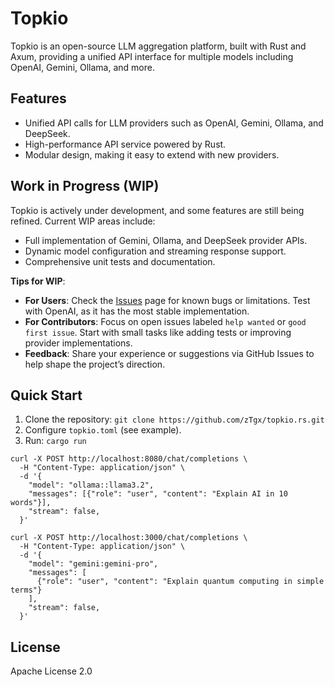 # Topkio

Topkio is an open-source LLM aggregation platform, built with Rust and Axum, providing a unified API interface for multiple models including OpenAI, Gemini, Ollama, and more.

## Features
- Unified API calls for LLM providers such as OpenAI, Gemini, Ollama, and DeepSeek.
- High-performance API service powered by Rust.
- Modular design, making it easy to extend with new providers.

## Work in Progress (WIP)
Topkio is actively under development, and some features are still being refined. Current WIP areas include:
- Full implementation of Gemini, Ollama, and DeepSeek provider APIs.
- Dynamic model configuration and streaming response support.
- Comprehensive unit tests and documentation.

**Tips for WIP**:
- **For Users**: Check the [Issues](https://github.com/zTgx/topkio.rs/issues) page for known bugs or limitations. Test with OpenAI, as it has the most stable implementation.
- **For Contributors**: Focus on open issues labeled `help wanted` or `good first issue`. Start with small tasks like adding tests or improving provider implementations.
- **Feedback**: Share your experience or suggestions via GitHub Issues to help shape the project’s direction.

## Quick Start
1. Clone the repository: `git clone https://github.com/zTgx/topkio.rs.git`
2. Configure `topkio.toml` (see example).
3. Run: `cargo run`

```shell
curl -X POST http://localhost:8080/chat/completions \
  -H "Content-Type: application/json" \
  -d '{
    "model": "ollama::llama3.2", 
    "messages": [{"role": "user", "content": "Explain AI in 10 words"}],
    "stream": false,
  }'

curl -X POST http://localhost:3000/chat/completions \
  -H "Content-Type: application/json" \
  -d '{
    "model": "gemini:gemini-pro",
    "messages": [
      {"role": "user", "content": "Explain quantum computing in simple terms"}
    ],
    "stream": false,
  }'
```

## License
Apache License 2.0


